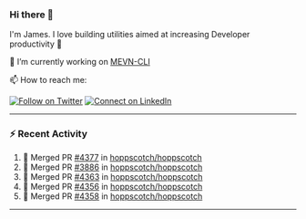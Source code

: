### Hi there 👋

I'm James. I love building utilities aimed at increasing Developer productivity :raised_hands: 

🔭 I’m currently working on [MEVN-CLI](https://github.com/madlabsinc/mevn-cli)

📫 How to reach me:

[![Follow on Twitter](https://img.shields.io/badge/--twitter?label=Twitter&logo=Twitter&style=social)](https://twitter.com/james_madhacks) [![Connect on LinkedIn](https://img.shields.io/badge/--linkedin?label=LinkedIn&logo=LinkedIn&style=social)](https://www.linkedin.com/in/jamesgeorge007)

---

### :zap: Recent Activity

<!--START_SECTION:activity-->
1. 🎉 Merged PR [#4377](https://github.com/hoppscotch/hoppscotch/pull/4377) in [hoppscotch/hoppscotch](https://github.com/hoppscotch/hoppscotch)
2. 🎉 Merged PR [#3886](https://github.com/hoppscotch/hoppscotch/pull/3886) in [hoppscotch/hoppscotch](https://github.com/hoppscotch/hoppscotch)
3. 🎉 Merged PR [#4363](https://github.com/hoppscotch/hoppscotch/pull/4363) in [hoppscotch/hoppscotch](https://github.com/hoppscotch/hoppscotch)
4. 🎉 Merged PR [#4356](https://github.com/hoppscotch/hoppscotch/pull/4356) in [hoppscotch/hoppscotch](https://github.com/hoppscotch/hoppscotch)
5. 🎉 Merged PR [#4358](https://github.com/hoppscotch/hoppscotch/pull/4358) in [hoppscotch/hoppscotch](https://github.com/hoppscotch/hoppscotch)
<!--END_SECTION:activity-->

---

<!--
**jamesgeorge007/jamesgeorge007** is a ✨ _special_ ✨ repository because its `README.md` (this file) appears on your GitHub profile.

Here are some ideas to get you started:

- 🌱 I’m currently learning ...
- 👯 I’m looking to collaborate on ...
- 🤔 I’m looking for help with ...
- 💬 Ask me about ...
- 😄 Pronouns: ...
- ⚡ Fun fact: ...
-->
